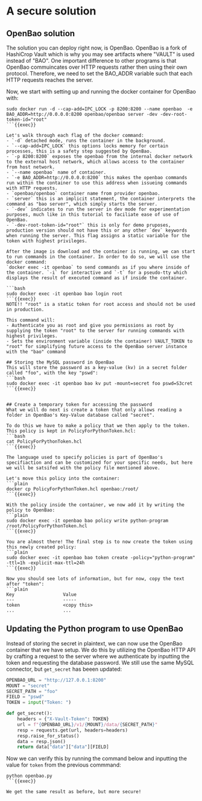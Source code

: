# A secure solution
## OpenBao solution
The solution you can deploy right now, is OpenBao. OpenBao is a fork of HashiCrop Vault which is why you may see artifacts where "VAULT" is used instead of "BAO". One important difference to other programs is that OpenBao commuincates over HTTP requests rather then using their own protocol. Therefore, we need to set the BAO_ADDR variable such that each HTTP requests reaches the server. 

Now, we start with setting up and running the docker container for OpenBao with: 
```plain
sudo docker run -d --cap-add=IPC_LOCK -p 8200:8200 --name openbao  -e BAO_ADDR=http://0.0.0.0:8200 openbao/openbao server -dev -dev-root-token-id="root"
```{{exec}}

Let's walk through each flag of the docker command:
- `-d` detached mode, runs the container in the background.
- `--cap-add=IPC_LOCK` this options locks memory for certain processes, this is a safety step suggested by OpenBao.
- `-p 8200:8200` exposes the openbao from the internal docker network to the external host network, which allows access to the container from host network.
- `--name openbao` name of container.
- `-e BAO_ADDR=http://0.0.0.0:8200` this makes the openbao commands run within the container to use this address when issueing commands with HTTP requests.
- `openbao/openbao` container name from provider openbao.
- `server` this is an implicit statement, the container interprets the command as "bao server", which simply starts the server.
- `-dev` indicates to run the server in dev mode for experimentation purposes, much like in this tutorial to faciliate ease of use of OpenBao.
- `-dev-root-token-id="root"` this is only for demo pruposes, production version should not have this or any other `dev` keywords when running the server. This flag assigns a static variable for the token with highest privileges.

After the image is download and the container is running, we can start to run commands in the container. In order to do so, we will use the docker command: 
`docker exec -it openbao` to send commands as if you where inside of the container. `-i` for interactive and `-t` for a pseudo-tty which displays the result of executed command as if inside the container.

```bash
sudo docker exec -it openbao bao login root
```{{exec}}
NOTE!! "root" is a static token for root access and should not be used in production.

This command will:
- Authenticate you as root and give you permissions as root by supplying the token "root" to the server for running commands with highest privileges.
- Sets the environment variable (inside the container) VAULT_TOKEN to "root" for simplifying future access to the OpenBao server instance with the "bao" command

## Storing the MySQL password in OpenBao
This will store the password as a key-value (kv) in a secret folder called "foo", with the key "pswd":
```bash
sudo docker exec -it openbao bao kv put -mount=secret foo pswd=S3cret
```{{exec}}


## Create a temporary token for accessing the password 
What we will do next is create a token that only allows reading a folder in OpenBao's Key-Value database called "secret".

To do this we have to make a policy that we then apply to the token. This policy is kept in PolicyForPythonToken.hcl:
```bash
cat PolicyForPythonToken.hcl
```{{exec}}

The language used to specify policies is part of OpenBao's specifiaction and can be customized for your specific needs, but here we will be satsifed with the policy file mentioned above.

Let's move this policy into the container:
```plain
docker cp PolicyForPythonToken.hcl openbao:/root/
```{{exec}}

With the policy inside the container, we now add it by writing the policy to OpenBao:
```plain
sudo docker exec -it openbao bao policy write python-program /root/PolicyForPythonToken.hcl
```{{exec}}

You are almost there! The final step is to now create the token using this newly created policy:
```plain
sudo docker exec -it openbao bao token create -policy="python-program" -ttl=1h -explicit-max-ttl=24h
```{{exec}}

Now you should see lots of information, but for now, copy the text after "token":
```plain
Key                  Value
---                  -----
token                <copy this>
...                  ...
```


## Updating the Python program to use OpenBao
Instead of storing the secret in plaintext, we can now use the OpenBao container that we have setup. We do this by utilizing the OpenBao HTTP API by crafting a request to the server where we authenticate by inputting the token and requesting the database password. We still use the same MySQL connector, but `get_secret` has beeen updated: 

```python
OPENBAO_URL = "http://127.0.0.1:8200" 
MOUNT = "secret"
SECRET_PATH = "foo"
FIELD = "pswd"
TOKEN = input("Token: ")

def get_secret():
    headers = {"X-Vault-Token": TOKEN}
    url = f"{OPENBAO_URL}/v1/{MOUNT}/data/{SECRET_PATH}"
    resp = requests.get(url, headers=headers)
    resp.raise_for_status()
    data = resp.json()
    return data["data"]["data"][FIELD]
```

Now we can verify this by running the command below and inputting the value for `token` from the previous commmand:
```plain
python openbao.py
```{{exec}}

We get the same result as before, but more secure!
